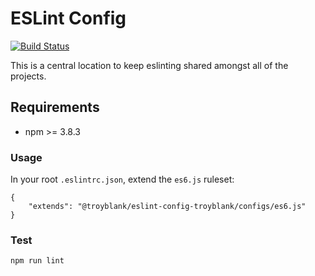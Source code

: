 # ESLint Config

[![Build Status](https://travis-ci.org/troyblank/eslint-config.svg?branch=master)](https://travis-ci.org/troyblank/eslint-config)

This is a central location to keep eslinting shared amongst all of the projects.

## Requirements

* npm >= 3.8.3

### Usage
In your root `.eslintrc.json`, extend the `es6.js` ruleset:

```
{
    "extends": "@troyblank/eslint-config-troyblank/configs/es6.js"
}
```

### Test

    npm run lint
